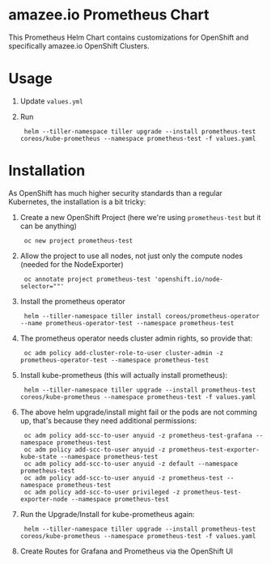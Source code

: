 # amazee.io Prometheus Chart

This Prometheus Helm Chart contains customizations for OpenShift and specifically amazee.io OpenShift Clusters.

# Usage

1. Update `values.yml`
2. Run

        helm --tiller-namespace tiller upgrade --install prometheus-test coreos/kube-prometheus --namespace prometheus-test -f values.yaml

# Installation

As OpenShift has much higher security standards than a regular Kubernetes, the installation is a bit tricky:

1. Create a new OpenShift Project (here we're using `prometheus-test` but it can be anything)

        oc new project prometheus-test

2. Allow the project to use all nodes, not just only the compute nodes (needed for the NodeExporter)

        oc annotate project prometheus-test 'openshift.io/node-selector=""'

3. Install the prometheus operator

        helm --tiller-namespace tiller install coreos/prometheus-operator --name prometheus-operator-test --namespace prometheus-test

4. The prometheus operator needs cluster admin rights, so provide that:

        oc adm policy add-cluster-role-to-user cluster-admin -z prometheus-operator-test --namespace prometheus-test

5. Install kube-prometheus (this will actually install prometheus):

        helm --tiller-namespace tiller upgrade --install prometheus-test coreos/kube-prometheus --namespace prometheus-test -f values.yaml

6. The above helm upgrade/install might fail or the pods are not comming up, that's because they need additional permissions:

        oc adm policy add-scc-to-user anyuid -z prometheus-test-grafana --namespace prometheus-test
        oc adm policy add-scc-to-user anyuid -z prometheus-test-exporter-kube-state --namespace prometheus-test
        oc adm policy add-scc-to-user anyuid -z default --namespace prometheus-test
        oc adm policy add-scc-to-user anyuid -z prometheus-test --namespace prometheus-test
        oc adm policy add-scc-to-user privileged -z prometheus-test-exporter-node --namespace prometheus-test

7. Run the Upgrade/Install for kube-prometheus again:

        helm --tiller-namespace tiller upgrade --install prometheus-test coreos/kube-prometheus --namespace prometheus-test -f values.yaml

8. Create Routes for Grafana and Prometheus via the OpenShift UI
